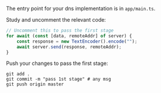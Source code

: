 The entry point for your dns implementation is in `app/main.ts`.

Study and uncomment the relevant code: 

```typescript
// Uncomment this to pass the first stage
for await (const [data, remoteAddr] of server) {
    const response = new TextEncoder().encode("");
    await server.send(response, remoteAddr);
}
```

Push your changes to pass the first stage:

```
git add .
git commit -m "pass 1st stage" # any msg
git push origin master
```
